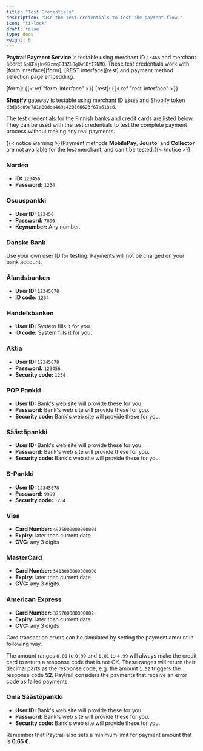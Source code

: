 ```yaml
---
title: "Test Credentials"
description: "Use the test credentials to test the payment flow."
icon: "ti-lock"
draft: false
type: docs
weight: 6
---
```


**Paytrail Payment Service** is testable using merchant ID `13466` and merchant secret `6pKF4jkv97zmqBJ3ZL8gUw5DfT2NMQ`. These test credentials work with [form interface][form], [REST interface][rest] and payment method selection page embedding.

[form]: {{< ref "form-interface" >}}
[rest]: {{< ref "rest-interface" >}}

**Shopify** gateway is testable using merchant ID `13466` and Shopify token `d3d86c09e781a00dda469e420166623f67a618e6`.

The test credentials for the Finnish banks and credit cards are listed below. They can be used with the test credentials to test the complete payment process without making any real payments.

{{< notice warning >}}Payment methods **MobilePay**, **Jousto**, and **Collector** are not available for the test merchant, and can't be tested.{{< /notice >}}

### Nordea
- **ID:** `123456`
- **Password:** `1234`

### Osuuspankki
- **User ID:** `123456`
- **Password:** `7890`
- **Keynumber:** Any number.

### Danske Bank
Use your own user ID for testing. Payments will not be charged on your bank account.

### Ålandsbanken
- **User ID:** `12345678`
- **ID code:** `1234`

### Handelsbanken
- **User ID:** System fills it for you.
- **ID code:** System fills it for you.

### Aktia
- **User ID:** `12345678`
- **Password:** `123456`
- **Security code:** `1234`

### POP Pankki
- **User ID:** Bank's web site will provide these for you.
- **Password:** Bank's web site will provide these for you.
- **Security code:** Bank's web site will provide these for you.

### Säästöpankki
- **User ID:** Bank's web site will provide these for you.
- **Password:** Bank's web site will provide these for you.
- **Security code:** Bank's web site will provide these for you.

### S-Pankki
- **User ID:** `12345678`
- **Password:** `9999`
- **Security code:** `1234`

### Visa
- **Card Number:** `4925000000000004`
- **Expiry:** later than current date
- **CVC:** any 3 digits

### MasterCard
- **Card Number:** `5413000000000000`
- **Expiry:** later than current date
- **CVC:** any 3 digits

### American Express
- **Card Number:** `375700000000002`
- **Expiry:** later than current date
- **CVC:** any 3 digits

Card transaction errors can be simulated by setting the payment amount in following way.

The amount ranges `0.01` to `0.99` and `1.01` to `4.99` will always make the credit card to return a response code that is not OK. These ranges will return their decimal parts as the response code, e.g. the amount `1.52` triggers the response code **52**. Paytrail considers the payments that receive an error code as failed payments.

### Oma Säästöpankki
- **User ID:** Bank's web site will provide these for you.
- **Password:** Bank's web site will provide these for you.
- **Security code:** Bank's web site will provide these for you.

Remember that Paytrail also sets a minimum limit for payment amount that is **0,65 €**.
